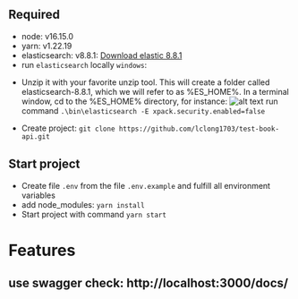 ## Required

- node: v16.15.0
- yarn: v1.22.19
- elasticsearch: v8.8.1: [Download elastic 8.8.1](https://artifacts.elastic.co/downloads/elasticsearch/elasticsearch-8.8.1-windows-x86_64.zip)
- run `elasticsearch` locally `windows`:

* Unzip it with your favorite unzip tool. This will create a folder called elasticsearch-8.8.1, which we will refer to as %ES_HOME%. In a terminal window, cd to the %ES_HOME% directory, for instance:
  ![alt text](https://i.imgur.com/uG3H97y.png)
  run command `.\bin\elasticsearch -E xpack.security.enabled=false`

- Create project: `git clone https://github.com/lclong1703/test-book-api.git`

## Start project

- Create file `.env` from the file `.env.example` and fulfill all environment variables
- add node_modules: `yarn install`
- Start project with command `yarn start`

# Features

## use swagger check: http://localhost:3000/docs/
